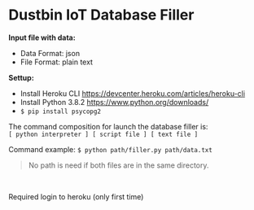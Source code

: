 # Dustbin IoT Database Filler

**Input file with data:**
- Data Format: json
- File Format: plain text


**Settup:**
- Install Heroku CLI https://devcenter.heroku.com/articles/heroku-cli
- Install Python 3.8.2 https://www.python.org/downloads/
- `$ pip install psycopg2`

The command composition for launch the database filler is: <br>
`[ python interpreter ] [ script file ] [ text file ]`

Command example: `$ python path/filler.py path/data.txt`
> No path is need if both files are in the same directory.

<br>

Required login to heroku (only first time)
